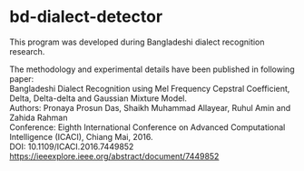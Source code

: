 # bd-dialect-detector
This program was developed during Bangladeshi dialect recognition research.

The methodology and experimental details have been published in following paper: <br/>
Bangladeshi Dialect Recognition using Mel Frequency Cepstral Coefficient, Delta, Delta-delta and Gaussian Mixture Model.<br/>
Authors: Pronaya Prosun Das, Shaikh Muhammad Allayear, Ruhul Amin and Zahida Rahman<br/>
Conference: Eighth International Conference on Advanced Computational Intelligence (ICACI), Chiang Mai, 2016.<br/>
DOI: 10.1109/ICACI.2016.7449852<br/>
https://ieeexplore.ieee.org/abstract/document/7449852<br/>

